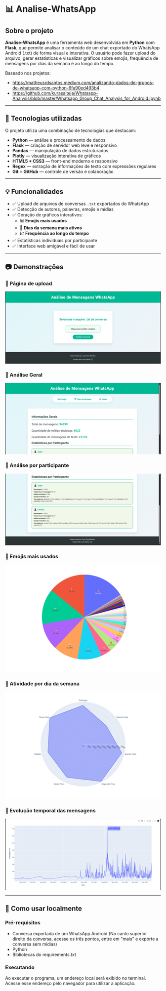 # 📊 Analise-WhatsApp

## Sobre o projeto

**Analise-WhatsApp** é uma ferramenta web desenvolvida em **Python** com **Flask**, que permite analisar o conteúdo de um chat exportado do WhatsApp Android (.txt) de forma visual e interativa. O usuário pode fazer upload do arquivo, gerar estatísticas e visualizar gráficos sobre emojis, frequência de mensagens por dias da semana e ao longo do tempo.

Baseado nos projetos:

- https://matheusrdsantos.medium.com/analizando-dados-de-grupos-de-whatsapp-com-python-6fa90ed493b4
- https://github.com/kurasaiteja/Whatsapp-Analysis/blob/master/Whatsapp_Group_Chat_Analysis_for_Android.ipynb

---

## 🚀 Tecnologias utilizadas

O projeto utiliza uma combinação de tecnologias que destacam:

- **Python** — análise e processamento de dados
- **Flask** — criação de servidor web leve e responsivo
- **Pandas** — manipulação de dados estruturados
- **Plotly** — visualização interativa de gráficos
- **HTML5 + CSS3** — front-end moderno e responsivo
- **Regex** — extração de informações de texto com expressões regulares
- **Git + GitHub** — controle de versão e colaboração

---

## 💡 Funcionalidades

- ✅ Upload de arquivos de conversas `.txt` exportados do WhatsApp
- ✅ Detecção de autores, palavras, emojis e mídias
- ✅ Geração de gráficos interativos:
  - **📊 Emojis mais usados**
  - **📅 Dias da semana mais ativos**
  - **📈 Frequência ao longo do tempo**
- ✅ Estatísticas individuais por participante
- ✅ Interface web amigável e fácil de usar

---

## 📷 Demonstrações

### 🔻 Página de upload
![Página de upload](/exemplos/1.png)

### 🔻 Análise Geral
![Análise Geral](/exemplos/2.png)

### 🔻 Análise por participante
![Análise por participante](/exemplos/3.png)

### 🔻 Emojis mais usados
![Gráfico de emojis](/exemplos/4.png)

### 🔻 Atividade por dia da semana
![Gráfico dias da semana](/exemplos/5.png)

### 🔻 Evolução temporal das mensagens
![Gráfico de datas](/exemplos/6.png)

---

## 🔄 Como usar localmente

### Pré-requisitos

- Conversa exportada de um WhatsApp Android (No canto superior direito da conversa, acesse os três pontos, entre em "mais" e exporte a conversa sem mídias)
- Python
- Bibliotecas do requirements.txt

### Executando
Ao executar o programa, um endereço local será exibido no terminal. Acesse esse endereço pelo navegador para utilizar a aplicação.
